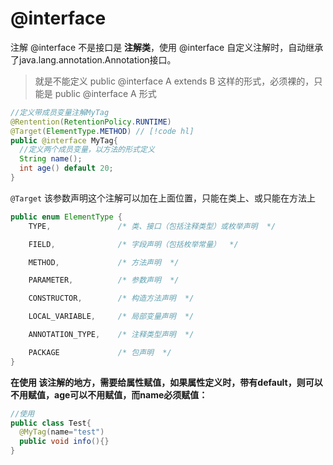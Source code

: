 # @interface

注解 @interface 不是接口是 **注解类**，使用 @interface 自定义注解时，自动继承了java.lang.annotation.Annotation接口。

> 就是不能定义 public @interface A extends B 这样的形式，必须裸的，只能是 public @interface A 形式
>




```java
//定义带成员变量注解MyTag
@Rentention(RetentionPolicy.RUNTIME)
@Target(ElementType.METHOD) // [!code hl]
public @interface MyTag{
  //定义两个成员变量，以方法的形式定义
  String name();
  int age() default 20;
}

```
`@Target` 该参数声明这个注解可以加在上面位置，只能在类上、或只能在方法上
```java
public enum ElementType {
    TYPE,               /* 类、接口（包括注释类型）或枚举声明  */

    FIELD,              /* 字段声明（包括枚举常量）  */

    METHOD,             /* 方法声明  */

    PARAMETER,          /* 参数声明  */

    CONSTRUCTOR,        /* 构造方法声明  */

    LOCAL_VARIABLE,     /* 局部变量声明  */

    ANNOTATION_TYPE,    /* 注释类型声明  */

    PACKAGE             /* 包声明  */
}
```
**在使用 该注解的地方，需要给属性赋值，如果属性定义时，带有default，则可以不用赋值，age可以不用赋值，而name必须赋值：**

```java
//使用
public class Test{
  @MyTag(name="test")
  public void info(){}
}
```